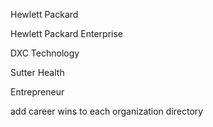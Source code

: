Hewlett Packard


Hewlett Packard Enterprise


DXC Technology


Sutter Health


Entrepreneur


add career wins to each organization directory